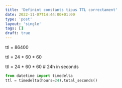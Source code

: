 ```yaml
---                                                                             
title: 'Definint constants tipus TTL correctament'
date: 2022-11-07T14:44:00+01:00
type: 'post'
layout: 'single'
tags: []
draft: true
---
```


ttl = 86400

ttl = 24 * 60 * 60

ttl = 24 * 60 * 60  # 24h in seconds

```python
from datetime import timedelta
ttl = timedelta(hours=24).total_seconds()
```
